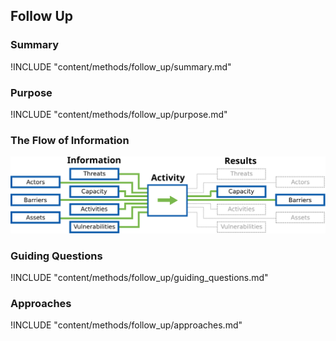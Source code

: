 ## Follow Up

### Summary
!INCLUDE "content/methods/follow_up/summary.md"

### Purpose
!INCLUDE "content/methods/follow_up/purpose.md"

### The Flow of Information
![ Information Flow](content/images/info_flows/follow_up.svg)

### Guiding Questions
!INCLUDE "content/methods/follow_up/guiding_questions.md"

### Approaches
!INCLUDE "content/methods/follow_up/approaches.md"

